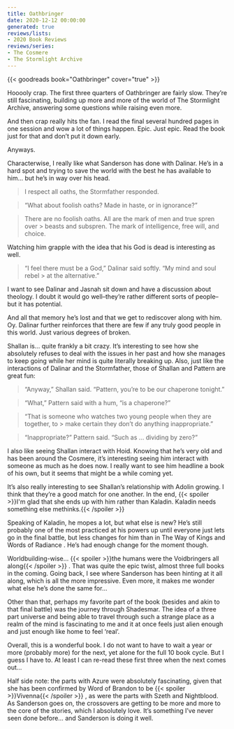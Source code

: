```yaml
---
title: Oathbringer
date: 2020-12-12 00:00:00
generated: true
reviews/lists:
- 2020 Book Reviews
reviews/series:
- The Cosmere
- The Stormlight Archive
---
```

{{< goodreads book="Oathbringer" cover="true" >}}

Hooooly crap. The first three quarters of Oathbringer are fairly slow. They’re still fascinating, building up more and more of the world of The Stormlight Archive, answering some questions while raising even more.  

And then crap really hits the fan. I read the final several hundred pages in one session and wow a lot of things happen. Epic. Just epic. Read the book just for that and don’t put it down early.  

<!--more-->

Anyways.  

Characterwise, I really like what Sanderson has done with Dalinar. He’s in a hard spot and trying to save the world with the best he has available to him… but he’s in way over his head.  

>  I respect all oaths, the Stormfather responded.  

>  “What about foolish oaths? Made in haste, or in ignorance?”  

>  There are no foolish oaths. All are the mark of men and true spren over > beasts and subspren. The mark of intelligence, free will, and choice.  

Watching him grapple with the idea that his God is dead is interesting as well.  

>  “I feel there must be a God,” Dalinar said softly. “My mind and soul rebel > at the alternative.”  

I want to see Dalinar and Jasnah sit down and have a discussion about theology. I doubt it would go well–they’re rather different sorts of people– but it has potential.  

And all that memory he’s lost and that we get to rediscover along with him. Oy. Dalinar further reinforces that there are few if any truly good people in this world. Just various degrees of broken.  

Shallan is… quite frankly a bit crazy. It’s interesting to see how she absolutely refuses to deal with the issues in her past and how she manages to keep going while her mind is quite literally breaking up. Also, just like the interactions of Dalinar and the Stormfather, those of Shallan and Pattern are great fun:  

>  “Anyway,” Shallan said. “Pattern, you’re to be our chaperone tonight.”  

>  “What,” Pattern said with a hum, “is a chaperone?”  

>  “That is someone who watches two young people when they are together, to > make certain they don’t do anything inappropriate.”  

>  “Inappropriate?” Pattern said. “Such as … dividing by zero?”  

I also like seeing Shallan interact with Hoid. Knowing that he’s very old and has been around the Cosmere, it’s interesting seeing him interact with someone as much as he does now. I really want to see him headline a book of his own, but it seems that might be a while coming yet.  

It’s also really interesting to see Shallan’s relationship with Adolin growing. I think that they’re a good match for one another. In the end,  {{< spoiler >}}I'm glad that she ends up with him rather than Kaladin. Kaladin needs something else methinks.{{< /spoiler >}}  

Speaking of Kaladin, he mopes a lot, but what else is new? He’s still probably one of the most practiced at his powers up until everyone just lets go in the final battle, but less changes for him than in The Way of Kings and Words of Radiance . He’s had enough change for the moment though.  

Worldbuilding-wise…  {{< spoiler >}}the humans were the Voidbringers all along{{< /spoiler >}}  . That was quite the epic twist, almost three full books in the coming. Going back, I see where Sanderson has been hinting at it all along, which is all the more impressive. Even more, it makes me wonder what else he’s done the same for…  

Other than that, perhaps my favorite part of the book (besides and akin to that final battle) was the journey through Shadesmar. The idea of a three part universe and being able to travel through such a strange place as a realm of the mind is fascinating to me and it at once feels just alien enough and just enough like home to feel ‘real’.  

Overall, this is a wonderful book. I do not want to have to wait a year or more (probably more) for the next, yet alone for the full 10 book cycle. But I guess I have to. At least I can re-read these first three when the next comes out…  

Half side note: the parts with Azure were absolutely fascinating, given that she has been confirmed by Word of Brandon to be  {{< spoiler >}}Vivenna{{< /spoiler >}}  , as were the parts with Szeth and Nightblood. As Sanderson goes on, the crossovers are getting to be more and more to the core of the stories, which I absolutely love. It’s something I’ve never seen done before… and Sanderson is doing it well.


